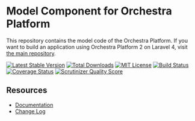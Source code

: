 Model Component for Orchestra Platform
==============

This repository contains the model code of the Orchestra Platform. If you want to build an application using Orchestra Platform 2 on Laravel 4, visit [the main repository](https://github.com/orchestral/platform).

[![Latest Stable Version](https://img.shields.io/github/release/orchestral/model.svg?style=flat)](https://packagist.org/packages/orchestra/model)
[![Total Downloads](https://img.shields.io/packagist/dt/orchestra/model.svg?style=flat)](https://packagist.org/packages/orchestra/model)
[![MIT License](https://img.shields.io/packagist/l/orchestra/model.svg?style=flat)](https://packagist.org/packages/orchestra/model)
[![Build Status](https://img.shields.io/travis/orchestral/model/2.0.svg?style=flat)](https://travis-ci.org/orchestral/model)
[![Coverage Status](https://img.shields.io/coveralls/orchestral/model/2.0.svg?style=flat)](https://coveralls.io/r/orchestral/model?branch=2.0)
[![Scrutinizer Quality Score](https://img.shields.io/scrutinizer/g/orchestral/model/2.0.svg?style=flat)](https://scrutinizer-ci.com/g/orchestral/model/)

## Resources

* [Documentation](http://orchestraplatform.com/docs/2.0)
* [Change Log](http://orchestraplatform.com/docs/2.0/components/model/changes#v2.0)
